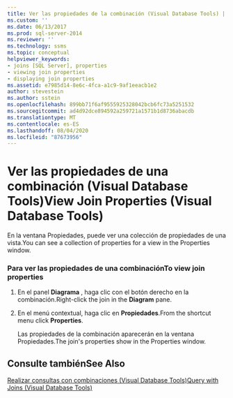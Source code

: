 ```yaml
---
title: Ver las propiedades de la combinación (Visual Database Tools) | Microsoft Docs
ms.custom: ''
ms.date: 06/13/2017
ms.prod: sql-server-2014
ms.reviewer: ''
ms.technology: ssms
ms.topic: conceptual
helpviewer_keywords:
- joins [SQL Server], properties
- viewing join properties
- displaying join properties
ms.assetid: e7985d14-8e6c-4fca-a1c9-9af1eeacb1e2
author: stevestein
ms.author: sstein
ms.openlocfilehash: 899bb71f6af9555925328042bcb6fc73a5251532
ms.sourcegitcommit: ad4d92dce894592a259721a1571b1d8736abacdb
ms.translationtype: MT
ms.contentlocale: es-ES
ms.lasthandoff: 08/04/2020
ms.locfileid: "87673956"
---
```

# <a name="view-join-properties-visual-database-tools"></a><span data-ttu-id="6c81c-102">Ver las propiedades de una combinación (Visual Database Tools)</span><span class="sxs-lookup"><span data-stu-id="6c81c-102">View Join Properties (Visual Database Tools)</span></span>
  <span data-ttu-id="6c81c-103">En la ventana Propiedades, puede ver una colección de propiedades de una vista.</span><span class="sxs-lookup"><span data-stu-id="6c81c-103">You can see a collection of properties for a view in the Properties window.</span></span>  
  
### <a name="to-view-join-properties"></a><span data-ttu-id="6c81c-104">Para ver las propiedades de una combinación</span><span class="sxs-lookup"><span data-stu-id="6c81c-104">To view join properties</span></span>  
  
1.  <span data-ttu-id="6c81c-105">En el panel **Diagrama** , haga clic con el botón derecho en la combinación.</span><span class="sxs-lookup"><span data-stu-id="6c81c-105">Right-click the join in the **Diagram** pane.</span></span>  
  
2.  <span data-ttu-id="6c81c-106">En el menú contextual, haga clic en **Propiedades**.</span><span class="sxs-lookup"><span data-stu-id="6c81c-106">From the shortcut menu click **Properties**.</span></span>  
  
     <span data-ttu-id="6c81c-107">Las propiedades de la combinación aparecerán en la ventana Propiedades.</span><span class="sxs-lookup"><span data-stu-id="6c81c-107">The join's properties show in the Properties window.</span></span>  
  
## <a name="see-also"></a><span data-ttu-id="6c81c-108">Consulte también</span><span class="sxs-lookup"><span data-stu-id="6c81c-108">See Also</span></span>  
 [<span data-ttu-id="6c81c-109">Realizar consultas con combinaciones &#40;Visual Database Tools&#41;</span><span class="sxs-lookup"><span data-stu-id="6c81c-109">Query with Joins &#40;Visual Database Tools&#41;</span></span>](visual-database-tools.md)  
  
  
